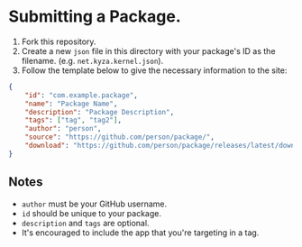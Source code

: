 # Submitting a Package.

1. Fork this repository.
2. Create a new `json` file in this directory with your package's ID as the filename. (e.g. `net.kyza.kernel.json`).
3. Follow the template below to give the necessary information to the site:

```json
{
    "id": "com.example.package",
    "name": "Package Name",
    "description": "Package Description",
    "tags": ["tag", "tag2"],
    "author": "person",
    "source": "https://github.com/person/package/",
    "download": "https://github.com/person/package/releases/latest/download/package.asar"
}
```

## Notes
- `author` must be your GitHub username.
- `id` should be unique to your package.
- `description` and `tags` are optional.
- It's encouraged to include the app that you're targeting in a tag.
